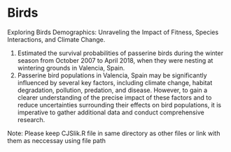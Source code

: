 # Birds
Exploring Birds Demographics: Unraveling the Impact of Fitness, Species Interactions, and Climate Change.
1. Estimated the survival probabilities of passerine birds during the winter season from October 2007 to April 2018, when they were nesting at wintering grounds in Valencia, Spain.
2. Passerine bird populations in Valencia, Spain may be significantly influenced by several key factors, including climate change, habitat degradation, pollution, predation, and disease. However, to gain a clearer understanding of the precise impact of these factors and to reduce uncertainties surrounding their effects on bird populations, it is imperative to gather additional data and conduct comprehensive research.

Note: Please keep CJSlik.R file in same directory as other files or link with them as neccessay using file path
